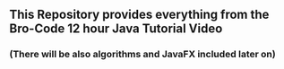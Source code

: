 ## This Repository provides everything from the Bro-Code 12 hour Java Tutorial Video
### (There will be also algorithms and JavaFX included later on)
